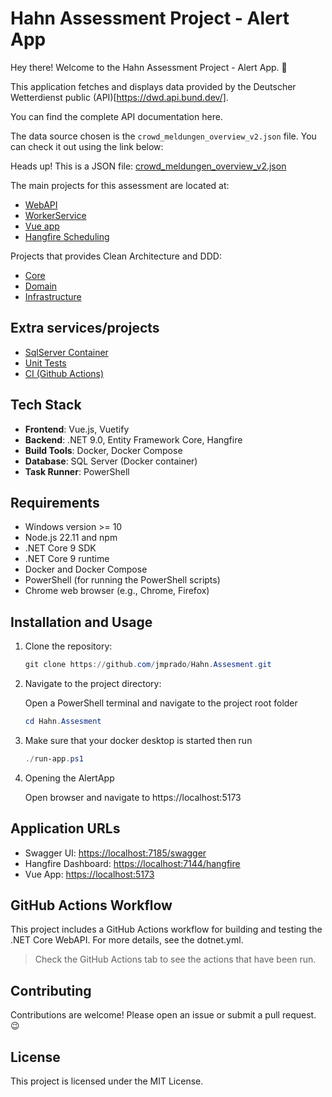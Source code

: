 # Hahn Assessment Project - Alert App

Hey there! Welcome to the Hahn Assessment Project - Alert App. 🚀

This application fetches and displays data provided by the Deutscher Wetterdienst public (API)[https://dwd.api.bund.dev/].

You can find the complete API documentation here.

The data source chosen is the `crowd_meldungen_overview_v2.json` file. You can check it out using the link below:

Heads up! This is a JSON file: [crowd_meldungen_overview_v2.json](https://s3.eu-central-1.amazonaws.com/app-prod-static.warnwetter.de/v16/crowd_meldungen_overview_v2.json) 

The main projects for this assessment are located at:

- [WebAPI](./src/Hann.Assesment/Presentation/Hahn.Assesment.WebAPI/)
- [WorkerService](./src/Hann.Assesment/Presentation/Hann.Assesment.WorkerService/)
- [Vue app](./src/alert-app/)
- [Hangfire Scheduling](./src/Hann.Assesment/Core/Hahn.Assesment.Hangfire/)

Projects that provides Clean Architecture and DDD:
- [Core](./src/Hann.Assesment/Core/)
- [Domain](./src/Hann.Assesment/Core/Hahn.Assesment.Domain/)
- [Infrastructure](./src/Hann.Assesment/Infrastructure/)

## Extra services/projects
- [SqlServer Container](./src/dbcontainer/)
- [Unit Tests](./src/Hann.Assesment/Tests/)
- [CI (Github Actions)](./.github/workflows/dotnet.yml)

## Tech Stack

- **Frontend**: Vue.js, Vuetify
- **Backend**: .NET 9.0, Entity Framework Core, Hangfire
- **Build Tools**: Docker, Docker Compose
- **Database**: SQL Server (Docker container)
- **Task Runner**: PowerShell

## Requirements

- Windows version >= 10 
- Node.js 22.11 and npm
- .NET Core 9 SDK
- .NET Core 9 runtime 
- Docker and Docker Compose
- PowerShell (for running the PowerShell scripts)
- Chrome web browser (e.g., Chrome, Firefox)

## Installation and Usage

1. Clone the repository:

    ```powershell
    git clone https://github.com/jmprado/Hahn.Assesment.git
    ```

2. Navigate to the project directory:

     Open a PowerShell terminal and navigate to the project root folder

    ```powershell
    cd Hahn.Assesment
    ```

3. Make sure that your docker desktop is started then run
    
    ```powershell
    ./run-app.ps1
    ```

4. Opening the AlertApp

    Open browser and navigate to https://localhost:5173

## Application URLs

- Swagger UI: [https://localhost:7185/swagger](https://localhost:7185/swagger)
- Hangfire Dashboard: [https://localhost:7144/hangfire](https://localhost:7144/hangfire)
- Vue App: [https://localhost:5173](https://localhost:5173)

## GitHub Actions Workflow

This project includes a GitHub Actions workflow for building and testing the .NET Core WebAPI. For more details, see the dotnet.yml.

> Check the GitHub Actions tab to see the actions that have been run.

## Contributing

Contributions are welcome! Please open an issue or submit a pull request. :wink:

## License

This project is licensed under the MIT License.
